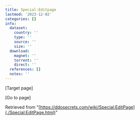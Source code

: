 ```yaml
---
title: Special:Editpage
lastmod: '2023-12-02'
categories: []
info:
  dataset:
    country: ''
    type: ''
    source: ''
    size: ''
  download:
    magnet: ''
    torrent: ''
    direct: ''
  references: []
  notes: ''
---
```




[Target page]

[Go to
page]

Retrieved from
"[https://ddosecrets.com/wiki/Special:EditPage](./Special:EditPage.html)"

